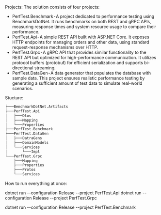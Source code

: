 
Projects:
The solution consists of four projects:
- PerfTest.Benchmark - A project dedicated to performance testing using BenchmarkDotNet. It runs benchmarks on both REST and gRPC APIs, measuring response times and system resource usage to compare their performance.
- PerfTest.Api - A simple REST API built with ASP.NET Core. It exposes HTTP endpoints for managing orders and other data, using standard request-response mechanisms over HTTP.
- PerfTest.Grpc - A gRPC API that provides similar functionality to the REST API but optimized for high-performance communication. It utilizes protocol buffers (protobuf) for efficient serialization and supports bi-directional streaming.
- PerfTest.DataGen - A data generator that populates the database with sample data. This project ensures realistic performance testing by generating a sufficient amount of test data to simulate real-world scenarios.

Stucture:
```html
├───BenchmarkDotNet.Artifacts
├───PerfTest.Api
│   ├───Dtos
│   ├───Mapping
│   └───Properties
├───PerfTest.Benchmark
├───PerfTest.DataGen
│   ├───DatraGens
│   ├───DomainModels
│   └───Services
│       └───Impl
└───PerfTest.Grpc
    ├───Mapping
    ├───Properties
    ├───Protos
    └───Services
```

How to run everything at once:

dotnet run --configuration Release --project PerfTest.Api
dotnet run --configuration Release --project PerfTest.Grpc

dotnet run --configuration Release --project PerfTest.Benchmark
